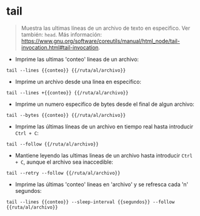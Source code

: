 # tail

> Muestra las ultimas líneas de un archivo de texto en especifico.
> Ver también: `head`.
> Más información: <https://www.gnu.org/software/coreutils/manual/html_node/tail-invocation.html#tail-invocation>.

- Imprime las ultimas 'conteo' lineas de un archivo:

`tail --lines {{conteo}} {{/ruta/al/archivo}}`

- Imprime un archivo desde una linea en especifico:

`tail --lines +{{conteo}} {{/ruta/al/archivo}}`

- Imprime un numero especifico de bytes desde el final de algun archivo:

`tail --bytes {{conteo}} {{/ruta/al/archivo}}`

- Imprime las últimas líneas de un archivo en tiempo real hasta introducir `Ctrl + C`:

`tail --follow {{/ruta/al/archivo}}`

- Mantiene leyendo las ultimas lineas de un archivo hasta introducir `Ctrl + C`, aunque el archivo sea inaccedible:

`tail --retry --follow {{/ruta/al/archivo}}`

- Imprime las últimas 'conteo' lineas en 'archivo' y se refresca cada 'n' segundos:

`tail --lines {{conteo}} --sleep-interval {{segundos}} --follow {{ruta/al/archivo}}`
